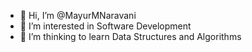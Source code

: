 - 👋 Hi, I’m @MayurMNaravani
- 👀 I’m interested in Software Development
- 🌱 I’m thinking to learn Data Structures and Algorithms


<!---
MayurMNaravani/MayurMNaravani is a ✨ special ✨ repository because its `README.md` (this file) appears on your GitHub profile.
You can click the Preview link to take a look at your changes.
--->
